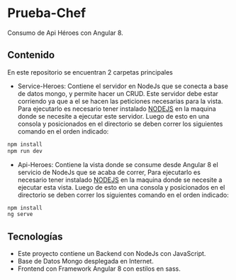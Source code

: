 # Prueba-Chef
Consumo de Api Héroes con Angular 8.

## Contenido

En este repositorio se encuentran 2 carpetas principales
* Service-Heroes: Contiene el servidor en NodeJs que se conecta a base de datos mongo, y permite hacer un CRUD. Este servidor debe estar corriendo ya que a el se hacen las peticiones necesarias para la vista.
Para ejecutarlo es necesario tener instalado [NODEJS](https://nodejs.org/es/) en la maquina donde se necesite a ejecutar este servidor.
Luego de esto en una consola y posicionados en el directorio se deben correr los siguientes comando en el orden indicado:

```bash
npm install
npm run dev
```
* Api-Heroes: Contiene la vista donde se consume desde Angular 8 el servicio de NodeJs que se acaba de correr, Para ejecutarlo es necesario tener instalado [NODEJS](https://nodejs.org/es/) en la maquina donde se necesite a ejecutar esta vista. Luego de esto en una consola y posicionados en el directorio se deben correr los siguientes comando en el orden indicado:

```bash
npm install
ng serve
```
## Tecnologías
* Este proyecto contiene un Backend con NodeJs con JavaScript.
* Base de Datos Mongo desplegada en Internet.
* Frontend con Framework Angular 8  con estilos en sass.